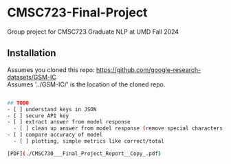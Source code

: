 # CMSC723-Final-Project
Group project for CMSC723 Graduate NLP at UMD Fall 2024

## Installation
Assumes you cloned this repo: https://github.com/google-research-datasets/GSM-IC \
Assumes '../GSM-IC/' is the location of the cloned repo. 

```bash

## TODO
- [ ] understand keys in JSON
- [ ] secure API key
- [ ] extract answer from model response
  - [ ] clean up answer from model response (remove special characters, units, etc.)
- [ ] compare accuracy of model
  - [ ] plotting, simple metrics like correct/total 

[PDF](./CMSC730___Final_Project_Report__Copy_.pdf)
